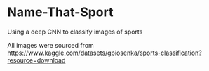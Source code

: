 # Name-That-Sport
Using a deep CNN to classify images of sports

All images were sourced from https://www.kaggle.com/datasets/gpiosenka/sports-classification?resource=download